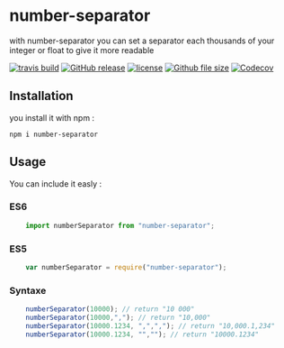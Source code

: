 # number-separator

with number-separator you can set a separator each thousands of your integer or float to give it more readable

[![travis build](https://img.shields.io/travis/jeromequeyrou/number-separator.svg)](https://travis-ci.org/jeromequeyrou/number-separator/builds/266726936?utm_source=github_status&utm_medium=notification)
[![GitHub release](https://img.shields.io/github/release/jeromequeyrou/number-separator.svg)]()
[![license](https://img.shields.io/github/license/jeromequeyrou/number-separator.svg)]()
[![Github file size](https://img.shields.io/github/size/jeromequeyrou/number-separator/src/index.js.svg)]()
[![Codecov](https://img.shields.io/codecov/c/github/codecov/jeromequeyrou/number-separator/src/index.js.svg)]()

## Installation

you install it with npm : 

    npm i number-separator

## Usage

You can include it easly :

### ES6
```javascript
	import numberSeparator from "number-separator";
```
### ES5
```javascript
	var numberSeparator = require("number-separator");
```
### Syntaxe

```javascript
	numberSeparator(10000); // return "10 000"
	numberSeparator(10000,","); // return "10,000"
	numberSeparator(10000.1234, ",",","); // return "10,000.1,234"
	numberSeparator(10000.1234, "",""); // return "10000.1234"
```